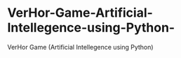 # VerHor-Game-Artificial-Intellegence-using-Python-
VerHor Game (Artificial Intellegence using Python)

